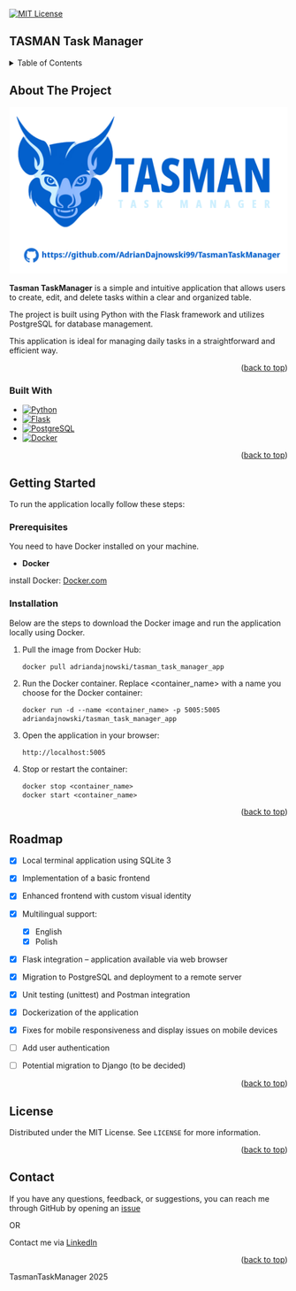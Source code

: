 <!-- [![Contributors][contributors-shield]][contributors-url]
[![Forks][forks-shield]][forks-url]
[![Stargazers][stars-shield]][stars-url]
[![Issues][issues-shield]][issues-url]
[![Unlicense License][license-shield]][license-url]
[![LinkedIn][linkedin-shield]][linkedin-url] -->
[![MIT License][license-shield]][license-url]

## TASMAN Task Manager

<!-- TABLE OF CONTENTS -->
<details>
  <summary>Table of Contents</summary>
  <ol>
    <li>
      <a href="#about-the-project">About The Project</a>
      <ul>
        <li><a href="#built-with">Built With</a></li>
      </ul>
    </li>
        <li>
      <a href="#getting-started">Getting Started</a>
      <ul>
        <li><a href="#prerequisites">Prerequisites</a></li>
        <li><a href="#installation">Installation</a></li>
      </ul>
    </li>
    <!-- <li><a href="#usage">Usage</a></li> -->
    <li><a href="#roadmap">Roadmap</a></li>
    <!-- <li><a href="#contributing">Contributing</a></li> -->
    <li><a href="#license">License</a></li>
    <li><a href="#contact">Contact</a></li>
    <!-- <li><a href="#acknowledgments">Acknowledgments</a></li> -->
  </ol>
</details>


<!-- ABOUT THE PROJECT -->
## About The Project
![Product Name Screen Shot][product-screenshot]

**Tasman TaskManager** is a simple and intuitive application that allows users to create, edit, and delete tasks within a clear and organized table.

The project is built using Python with the Flask framework and utilizes PostgreSQL for database management.

This application is ideal for managing daily tasks in a straightforward and efficient way.

<p align="right">(<a href="#readme-top">back to top</a>)</p>



### Built With

* [![Python][Python.js]][Python-url]
* [![Flask][Flask.js]][Flask-url]
* [![PostgreSQL][PostgreSQL.js]][PostgreSQL-url]
* [![Docker][Docker.js]][Docker-url]

<p align="right">(<a href="#readme-top">back to top</a>)</p>



<!-- GETTING STARTED -->
## Getting Started

To run the application locally follow these steps:

### Prerequisites

You need to have Docker installed on your machine.

* **Docker**

install Docker: [Docker.com][Docker-url]

### Installation

Below are the steps to download the Docker image and run the application locally using Docker.

1. Pull the image from Docker Hub:
   ```docker
   docker pull adriandajnowski/tasman_task_manager_app    
   ```
2. Run the Docker container. Replace <container_name> with a name you choose for the Docker container:
   ```docker
   docker run -d --name <container_name> -p 5005:5005 adriandajnowski/tasman_task_manager_app
   ```
3. Open the application in your browser:
   ```http
   http://localhost:5005
   ```
4. Stop or restart the container:
   ```docker
   docker stop <container_name>
   docker start <container_name>
   ```


<p align="right">(<a href="#readme-top">back to top</a>)</p>


<!-- USAGE EXAMPLES -->
<!-- ## Usage

Use this space to show useful examples of how a project can be used. Additional screenshots, code examples and demos work well in this space. You may also link to more resources.

_For more examples, please refer to the [Documentation](https://example.com)_

<p align="right">(<a href="#readme-top">back to top</a>)</p>



<!-- FEATURES -->
## Roadmap

- [x] Local terminal application using SQLite 3
- [x] Implementation of a basic frontend
- [x] Enhanced frontend with custom visual identity
- [x] Multilingual support:
  - [x] English
  - [x] Polish
- [x] Flask integration – application available via web browser
- [x] Migration to PostgreSQL and deployment to a remote server
- [x] Unit testing (unittest) and Postman integration
- [x] Dockerization of the application
- [x] Fixes for mobile responsiveness and display issues on mobile devices
- [ ] Add user authentication
- [ ] Potential migration to Django (to be decided)


<!-- See the [open issues](link) for a full list of proposed features (and known issues). -->

<p align="right">(<a href="#readme-top">back to top</a>)</p>



<!-- CONTRIBUTING -->
<!-- ## Contributing

Contributions are what make the open source community such an amazing place to learn, inspire, and create. Any contributions you make are **greatly appreciated**.

If you have a suggestion that would make this better, please fork the repo and create a pull request. You can also simply open an issue with the tag "enhancement".
Don't forget to give the project a star! Thanks again!

1. Fork the Project
2. Create your Feature Branch (`git checkout -b feature/AmazingFeature`)
3. Commit your Changes (`git commit -m 'Add some AmazingFeature'`)
4. Push to the Branch (`git push origin feature/AmazingFeature`)
5. Open a Pull Request

### Top contributors:

<a href="https://github.com/othneildrew/Best-README-Template/graphs/contributors">
  <img src="https://contrib.rocks/image?repo=othneildrew/Best-README-Template" alt="contrib.rocks image" />
</a>

<p align="right">(<a href="#readme-top">back to top</a>)</p> -->



<!-- LICENSE -->
## License

Distributed under the MIT License. See `LICENSE` for more information.

<p align="right">(<a href="#readme-top">back to top</a>)</p>



<!-- CONTACT -->
## Contact

If you have any questions, feedback, or suggestions, you can reach me through GitHub by opening an [issue](https://github.com/AdrianDajnowski99/TasmanTaskManager/issues)

OR

Contact me via [LinkedIn](https://www.linkedin.com/in/adrian-dajnowski-71b122286/)

<p align="right">(<a href="#readme-top">back to top</a>)</p>


TasmanTaskManager 2025


<!-- ACKNOWLEDGMENTS -->
<!-- ## Acknowledgments

Use this space to list resources you find helpful and would like to give credit to. I've included a few of my favorites to kick things off!

* [Choose an Open Source License](https://choosealicense.com)
* [GitHub Emoji Cheat Sheet](https://www.webpagefx.com/tools/emoji-cheat-sheet)
* [Malven's Flexbox Cheatsheet](https://flexbox.malven.co/)
* [Malven's Grid Cheatsheet](https://grid.malven.co/)
* [Img Shields](https://shields.io)
* [GitHub Pages](https://pages.github.com)
* [Font Awesome](https://fontawesome.com)
* [React Icons](https://react-icons.github.io/react-icons/search)

<p align="right">(<a href="#readme-top">back to top</a>)</p> -->



<!-- MARKDOWN LINKS & IMAGES -->
<!-- https://www.markdownguide.org/basic-syntax/#reference-style-links -->
<!-- [contributors-shield]: https://img.shields.io/github/contributors/othneildrew/Best-README-Template.svg?style=for-the-badge
[contributors-url]: https://github.com/othneildrew/Best-README-Template/graphs/contributors
[forks-shield]: https://img.shields.io/github/forks/othneildrew/Best-README-Template.svg?style=for-the-badge
[forks-url]: https://github.com/othneildrew/Best-README-Template/network/members
[stars-shield]: https://img.shields.io/github/stars/othneildrew/Best-README-Template.svg?style=for-the-badge
[stars-url]: https://github.com/othneildrew/Best-README-Template/stargazers
[issues-shield]: https://img.shields.io/github/issues/othneildrew/Best-README-Template.svg?style=for-the-badge
[issues-url]: https://github.com/othneildrew/Best-README-Template/issues
[license-shield]: https://img.shields.io/github/license/othneildrew/Best-README-Template.svg?style=for-the-badge
[license-url]: https://github.com/othneildrew/Best-README-Template/blob/master/LICENSE.txt
[linkedin-shield]: https://img.shields.io/badge/-LinkedIn-black.svg?style=for-the-badge&logo=linkedin&colorB=555
[linkedin-url]: https://linkedin.com/in/othneildrew -->
[license-shield]: https://img.shields.io/badge/license-MIT-brightgreen%5C
[license-url]: https://github.com/AdrianDajnowski99/TasmanTaskManager/blob/main/LICENSE
[product-screenshot]: frontend/static/TasmanTmReadme.png

[Python.js]: https://img.shields.io/badge/python-3670A0?style=for-the-badge&logo=python&logoColor=ffdd54
[Python-url]: https://www.python.org/
[Flask.js]: https://img.shields.io/badge/Flask-000000?style=for-the-badge&logo=Flask&logoColor=white
[Flask-url]: https://flask.palletsprojects.com/en/stable/
[PostgreSQL.js]: https://img.shields.io/badge/postgresql-4169e1?style=for-the-badge&logo=postgresql&logoColor=white
[PostgreSQL-url]: https://www.postgresql.org/
[Docker.js]: https://img.shields.io/badge/docker-257bd6?style=for-the-badge&logo=docker&logoColor=white
[Docker-url]: https://www.docker.com/
